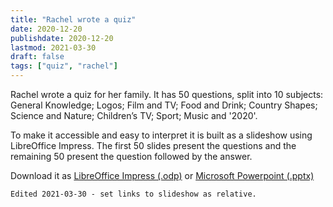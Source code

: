 ```yaml
---
title: "Rachel wrote a quiz"
date: 2020-12-20
publishdate: 2020-12-20
lastmod: 2021-03-30
draft: false
tags: ["quiz", "rachel"]
---
```


Rachel wrote a quiz for her family. It has 50 questions, split into 10 subjects: General Knowledge; Logos; Film and TV; Food and Drink; Country Shapes; Science and Nature; Children’s TV; Sport; Music and '2020'.

To make it accessible and easy to interpret it is built as a slideshow using LibreOffice Impress. The first 50 slides present the questions and the remaining 50 present the question followed by the answer.

Download it as [LibreOffice Impress (.odp)](/asset/quiz/quiz.odp) or [Microsoft Powerpoint (.pptx)](/asset/quiz/quiz.pptx)

```
Edited 2021-03-30 - set links to slideshow as relative.
```